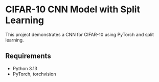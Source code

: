 # CIFAR-10 CNN Model with Split Learning
This project demonstrates a CNN for CIFAR-10 using PyTorch and split learning.

## Requirements
- Python 3.13
- PyTorch, torchvision
